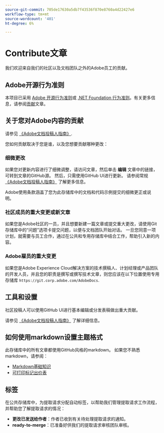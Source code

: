 ```yaml
---
source-git-commit: 705de17630a5db7f43536f870e8760a4d22427e6
workflow-type: tm+mt
source-wordcount: '401'
ht-degree: 6%

---
```

# Contribute文章

我们欢迎来自我们的社区以及文档团队之外的Adobe员工的贡献。

## Adobe开源行为准则

本项目已采用 [Adobe 开源行为准则](code-of-conduct.md)或 [.NET Foundation 行为准则](https://dotnetfoundation.org/code-of-conduct)。有关更多信息，请参阅[贡献](contributing.md)文章。

## 关于您对Adobe内容的贡献

请参见 [《Adobe文档投稿人指南》](https://experienceleague.adobe.com/docs/contributor/contributor-guide/introduction.html).

您如何贡献取决于您是谁，以及您想要贡献哪种更改：

### 细微更改

如果您对更新内容进行了细微调整，请访问文章，然后单击 **编辑** 文章中的链接，可转到文章的GitHub源。 然后，只需使用GitHub UI进行更新。 请参阅常规 [《Adobe文档投稿人指南》](https://experienceleague.adobe.com/docs/contributor/contributor-guide/introduction.html) 了解更多信息。

Adobe使用条款涵盖了您为此存储库中的文档和代码示例提交的细微更正或说明。

### 社区成员的重大变更或新文章

如果您是Adobe社区的一员，并且想要新建一篇文章或提交重大更改，请使用Git存储库中的“问题”选项卡提交问题，以便与文档团队开始对话。 一旦您同意一项计划，就需要与员工合作，通过在公共和专用存储库中结合工作，帮助引入新的内容。

<!--
If you submit a pull request with significant changes to documentation and code examples, you'll see a message in the pull request asking you to submit an online contribution license agreement (CLA). We need you to complete the online form before we can review your pull request.
-->

### Adobe雇员的重大变更

如果您是Adobe Experience Cloud解决方案的技术撰稿人、计划经理或产品团队的开发人员，并且您的职责是撰写或撰写技术文章，则您应该在以下位置使用专用存储库 `https://git.corp.adobe.com/AdobeDocs`.

<!--Employees from other parts of the Adobe world should use the public repo for minor updates.-->

## 工具和设置

社区投稿人可以使用GitHub UI进行基本编辑或分发表稿做出重大贡献。

请参见 [《Adobe文档投稿人指南》](https://experienceleague.adobe.com/docs/contributor/contributor-guide/introduction.html) 了解详细信息。

## 如何使用markdown设置主题格式

此存储库中的所有文章都使用GitHub风格的markdown。 如果您不熟悉markdown，请参阅：

* [Markdown基础知识](https://help.github.com/articles/getting-started-with-writing-and-formatting-on-github/)
* [可打印标记出价表](https://guides.github.com/pdfs/markdown-cheatsheet-online.pdf)

## 标签

在公共存储库中，为提取请求分配自动标签，以帮助我们管理提取请求工作流程，并帮助您了解提取请求的情况：

* **更改已发送给作者**：作者已收到有关待处理提取请求的通知。
* **ready-to-merge**：已准备好供我们的提取请求审核团队审核。
